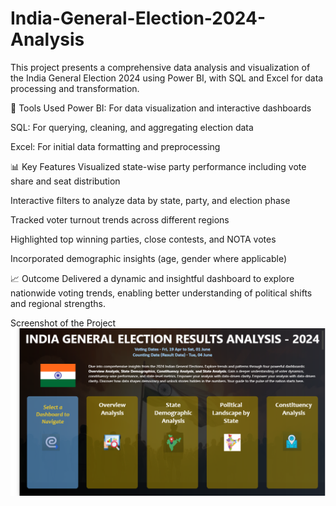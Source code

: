 # India-General-Election-2024-Analysis
This project presents a comprehensive data analysis and visualization of the India General Election 2024 using Power BI, with SQL and Excel for data processing and transformation.

🔧 Tools Used
Power BI: For data visualization and interactive dashboards

SQL: For querying, cleaning, and aggregating election data

Excel: For initial data formatting and preprocessing

📊 Key Features
Visualized state-wise party performance including vote share and seat distribution

Interactive filters to analyze data by state, party, and election phase

Tracked voter turnout trends across different regions

Highlighted top winning parties, close contests, and NOTA votes

Incorporated demographic insights (age, gender where applicable)

📈 Outcome
Delivered a dynamic and insightful dashboard to explore nationwide voting trends, enabling better understanding of political shifts and regional strengths.

Screenshot of the Project
![Dashboard preview](https://github.com/Lokesh-kamte/India-General-Election-2024-Analysis/blob/main/Snapshot%20of%20General%20Election%202024%20Dashboard.png)
